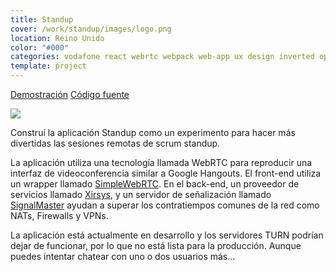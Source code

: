 ```yaml
---
title: Standup
cover: /work/standup/images/logo.png
location: Reino Unido
color: "#000"
categories: vodafone react webrtc webpack web-app ux design inverted open-source
template: project
---
```


<p class="align-center">
<a class="btn external" role="button" href="https://fingertips-standup.herokuapp.com/" target="_blank">Demostración</a>
<a class="btn github" role="button" href="https://github.com/gazpachu/standup" target="_blank">Código fuente</a>
</p>

![](/work/standup/images/1.png)

Construí la aplicación Standup como un experimento para hacer más divertidas las sesiones remotas de scrum standup.

La aplicación utiliza una tecnología llamada WebRTC para reproducir una interfaz de videoconferencia similar a Google Hangouts. El front-end utiliza un wrapper llamado [SimpleWebRTC](https://github.com/andyet/SimpleWebRTC). En el back-end, un proveedor de servicios llamado [Xirsys](https://xirsys.com/), y un servidor de señalización llamado [SignalMaster](https://github.com/andyet/signalmaster) ayudan a superar los contratiempos comunes de la red como NATs, Firewalls y VPNs.

La aplicación está actualmente en desarrollo y los servidores TURN podrían dejar de funcionar, por lo que no está lista para la producción. Aunque puedes intentar chatear con uno o dos usuarios más...
